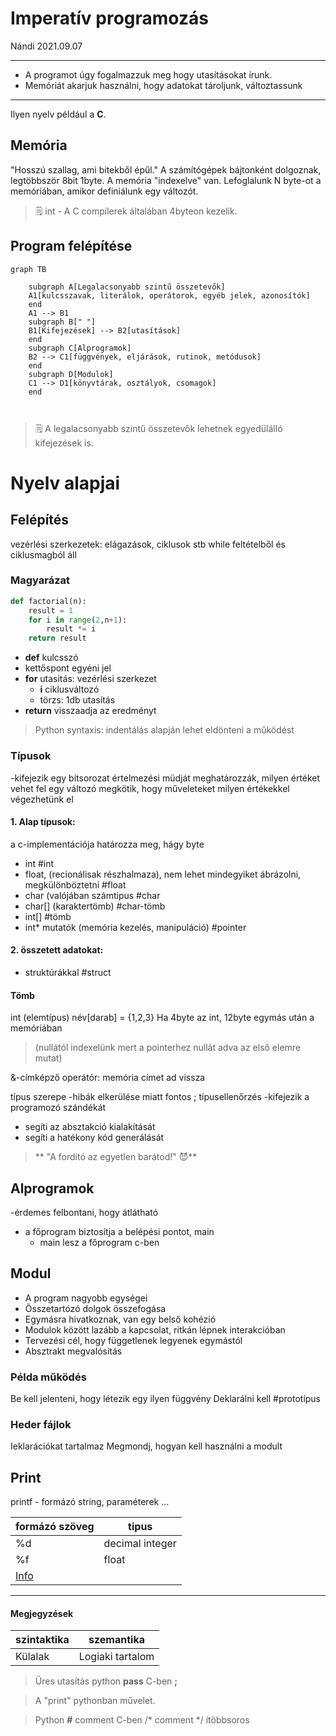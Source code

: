 # Imperatív programozás
Nándi 2021.09.07
***
- A programot úgy fogalmazzuk meg hogy utasításokat írunk.
- Memóriát akarjuk használni, hogy adatokat tároljunk, változtassunk
****

Ilyen nyelv például a **C**.

## Memória
"Hosszú szallag, ami bitekből épűl."
A számítógépek bájtonként dolgoznak, legtöbbször 8bit 1byte.
A memória "indexelve" van.
Lefoglalunk N byte-ot a memóriában, amikor definiálunk egy változót.
>🗒️ int - A C compilerek általában 4byteon kezelik.


## Program felépítése

```mermaid
graph TB 
	
	subgraph A[Legalacsonyabb szintű összetevők]
	A1[kulcsszavak, literálok, operátorok, egyéb jelek, azonosítók] 
	end
	A1 --> B1
	subgraph B[" "]
	B1[Kifejezések] --> B2[utasítások]
	end
	subgraph C[Alprogramok]
	B2 --> C1[függvények, eljárások, rutinok, metódusok]
	end
	subgraph D[Modulok]
	C1 --> D1[könyvtárak, osztályok, csomagok]
	end
	
	

```

>🗒️ A legalacsonyabb szintű összetevők lehetnek egyedülálló kifejezések is.


# Nyelv alapjai

## Felépítés
vezérlési szerkezetek: elágazások, ciklusok stb
	while feltételből és ciklusmagból áll

### Magyarázat
```python
def factorial(n):
	result = 1
	for i in range(2,n+1):
		result *= i
	return result
```
- **def**  kulcsszó
- kettőspont egyéni jel 
- **for** utasitás: vezérlési szerkezet
	- **i** ciklusváltozó
	- törzs: 1db utasítás
- **return**  visszaadja az eredményt
>Python syntaxis:  indentálás alapján lehet eldönteni a működést


### Típusok
-kifejezik egy bitsorozat értelmezési müdját
meghatározzák, milyen értéket vehet fel egy változó
megkötik, hogy műveleteket milyen értékekkel végezhetünk el

#### 1. Alap típusok:
a c-implementációja határozza meg, hágy byte
- int #int
- float, (recionálisak részhalmaza), nem lehet mindegyiket ábrázolni, megkülönböztetni #float
- char (valójában számtipus #char
- char[] (karaktertömb) #char-tömb
- int[] #tömb
- int* mutatók (memória kezelés, manipuláció) #pointer 

#### 2. összetett adatokat: 
- struktúrákkal
#struct

#### Tömb
int (elemtípus) név[darab] = {1,2,3}
Ha 4byte az int, 12byte egymás után a memóriában 
>(nullától indexelünk mert a pointerhez nullát adva az első elemre mutat)

&-címképző operátór: memória címet ad vissza

típus szerepe
-hibák elkerülése miatt fontos ; típusellenőrzés
-kifejezik a programozó szándékát
- segíti az absztakció kialakítását
- segíti a hatékony kód generálását

> ** "A fordító az egyetlen barátod!" 😈**

## Alprogramok
-érdemes felbontani, hogy átlátható
- a főprogram biztosítja a belépési pontot, main
	- main lesz a főprogram c-ben


## Modul
- A program nagyobb egységei
- Összetartózó dolgok összefogása
- Egymásra hivatkoznak, van egy belső kohézió
- Modulok között lazább a kapcsolat, ritkán lépnek interakcióban 
- Tervezési cél, hogy függetlenek legyenek egymástól
- Absztrakt megvalósítás

### Példa működés

Be kell jelenteni, hogy létezik egy ilyen függvény
Deklarálni kell #prototípus 

### Heder fájlok
Ieklarációkat tartalmaz
Megmondj, hogyan kell használni a modult

## Print 
printf - formázó string, paraméterek ...

| formázó szöveg                                                                  | tipus           |
| ------------------------------------------------------------------------------- | --------------- |
| %d                                                                              | decimal integer |
| %f                                                                              | float           |
| [Info](https://www.tutorialspoint.com/c_standard_library/c_function_printf.htm) |                 |


***
#### Megjegyzések

| szintaktika | szemantika       |
| ----------- | ---------------- |
| Külalak     | Logiaki tartalom |


>Üres utasítás python **pass** C-ben **;**

> A "print" pythonban művelet. 

> Python **#** comment
> C-ben /\* comment \*/ ítöbbsoros




